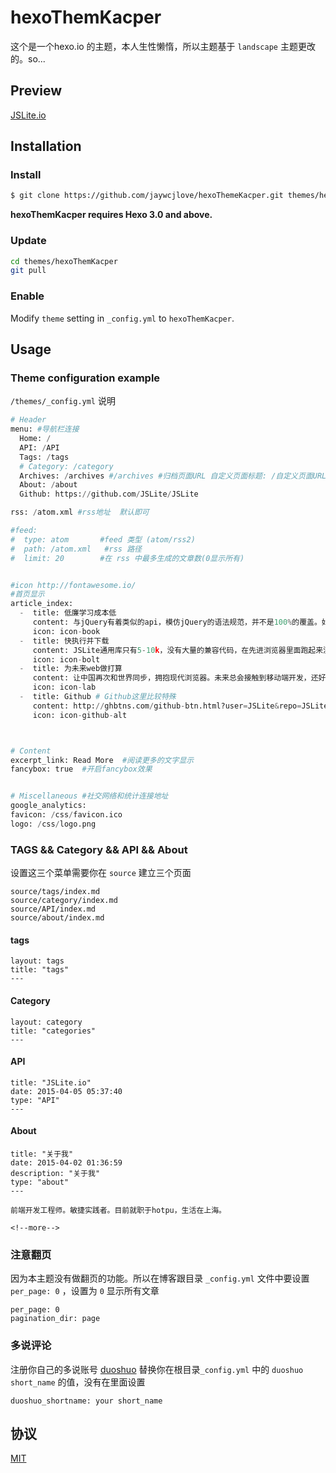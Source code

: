 # hexoThemKacper

这个是一个hexo.io 的主题，本人生性懒惰，所以主题基于 `landscape` 主题更改的。so...

## Preview

[JSLite.io](http://JSLite.io)

## Installation

### Install

``` bash
$ git clone https://github.com/jaywcjlove/hexoThemeKacper.git themes/hexoThemeKacper
```

**hexoThemKacper requires Hexo 3.0 and above.**


### Update

``` bash
cd themes/hexoThemKacper
git pull
```

### Enable

Modify `theme` setting in `_config.yml` to `hexoThemKacper`.

## Usage

### Theme configuration example

`/themes/_config.yml` 说明

```python
# Header
menu: #导航栏连接
  Home: /  
  API: /API 
  Tags: /tags
  # Category: /category
  Archives: /archives #/archives #归档页面URL 自定义页面标题: /自定义页面URL
  About: /about
  Github: https://github.com/JSLite/JSLite

rss: /atom.xml #rss地址  默认即可

#feed:
#  type: atom       #feed 类型 (atom/rss2)
#  path: /atom.xml   #rss 路径
#  limit: 20        #在 rss 中最多生成的文章数(0显示所有)


#icon http://fontawesome.io/
#首页显示
article_index:
  -  title: 低廉学习成本低
     content: 与jQuery有着类似的api，模仿jQuery的语法规范，并不是100%的覆盖。如果你会用jQuery，那么你也会用JSLite。
     icon: icon-book
  -  title: 快执行并下载
     content: JSLite通用库只有5-10k，没有大量的兼容代码，在先进浏览器里面跑起来没有负担。为了减小代码量，提高性能，组件再插件化，兼容iOS3+ / android2.1+。
     icon: icon-bolt
  -  title: 为未来web做打算
     content: 让中国再次和世界同步，拥抱现代浏览器。未来总会接触到移动端开发，还好移动端开发环境还不算恶劣。
     icon: icon-lab
  -  title: Github # Github这里比较特殊
     content: http://ghbtns.com/github-btn.html?user=JSLite&repo=JSLite
     icon: icon-github-alt



# Content
excerpt_link: Read More  #阅读更多的文字显示
fancybox: true  #开启fancybox效果 


# Miscellaneous #社交网络和统计连接地址
google_analytics: 
favicon: /css/favicon.ico
logo: /css/logo.png
```


### TAGS && Category && API && About

设置这三个菜单需要你在 `source` 建立三个页面

```
source/tags/index.md
source/category/index.md
source/API/index.md
source/about/index.md
```


#### tags

```
layout: tags
title: "tags"
---
```


#### Category

```
layout: category
title: "categories"
---
```

#### API

```
title: "JSLite.io"
date: 2015-04-05 05:37:40
type: "API"
---
```

#### About

```
title: "关于我"
date: 2015-04-02 01:36:59
description: "关于我"
type: "about"
---

前端开发工程师。敏捷实践者。目前就职于hotpu，生活在上海。

<!--more--> 
```


### 注意翻页

因为本主题没有做翻页的功能。所以在博客跟目录 `_config.yml` 文件中要设置 `per_page: 0` ，设置为 `0` 显示所有文章

```
per_page: 0
pagination_dir: page
```

### 多说评论

注册你自己的多说账号 [duoshuo](http://dev.duoshuo.com/docs/501e6ce1cff715f71800000d) 替换你在根目录`_config.yml` 中的 `duoshuo short_name` 的值，没有在里面设置

```
duoshuo_shortname: your short_name
```


## 协议
[MIT](/MIT-LICENSE)
